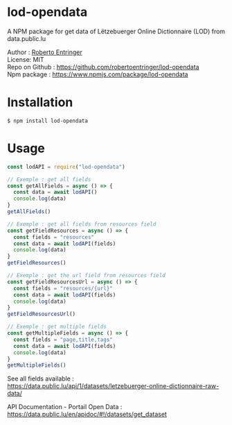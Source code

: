 # lod-opendata

A NPM package for get data of Lëtzebuerger Online Dictionnaire (LOD) from data.public.lu

Author : [Roberto Entringer](https://robertoentringer.com)  
License: MIT  
Repo on Github : https://github.com/robertoentringer/lod-opendata   
Npm package : https://www.npmjs.com/package/lod-opendata  

# Installation

```shell
$ npm install lod-opendata
```

# Usage

```js
const lodAPI = require("lod-opendata")

// Exemple : get all fields
const getAllFields = async () => {
  const data = await lodAPI()
  console.log(data)
}
getAllFields()

// Exemple : get all fields from resources field
const getFieldResources = async () => {
  const fields = "resources"
  const data = await lodAPI(fields)
  console.log(data)
}
getFieldResources()

// Exemple : get the url field from resources field
const getFieldResourcesUrl = async () => {
  const fields = "resources/{url}"
  const data = await lodAPI(fields)
  console.log(data)
}
getFieldResourcesUrl()

// Exemple : get multiple fields
const getMultipleFields = async () => {
  const fields = "page,title,tags"
  const data = await lodAPI(fields)
  console.log(data)
}
getMultipleFields()
```

See all fields available :  
https://data.public.lu/api/1/datasets/letzebuerger-online-dictionnaire-raw-data/  

API Documentation - Portail Open Data :   
https://data.public.lu/en/apidoc/#!/datasets/get_dataset
